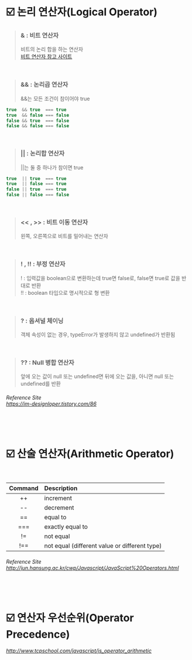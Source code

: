 # :ballot_box_with_check: 논리 연산자(Logical Operator)
> ### & : 비트 연산자
> 비트의 논리 합을 하는 연산자 <br>
[비트 연산자 참고 사이트](https://developer.mozilla.org/ko/docs/Web/JavaScript/Reference/Operators/Bitwise_AND)

<br>

> ### && : 논리곱 연산자
> &&는 모든 조건이 참이어야 true
```javascript
true  && true  === true
true  && false === false
false && true  === false
false && false === false
```

<br>

> ### || : 논리합 연산자
> ||는 둘 중 하나가 참이면 true
```javascript
true  || true  === true
true  || false === true
false || true  === true
false || false === false
```

<br>

> ### << , >> : 비트 이동 연산자
> 왼쪽, 오른쪽으로 비트를 밀어내는 연산자

<br>

> ### ! , !! : 부정 연산자
> ! : 입력값을 boolean으로 변환하는데 true면 false로, false면 true로 값을 반대로 반환 <br>
> !! : boolean 타입으로 명시적으로 형 변환

<br>

> ### ? : 옵셔널 체이닝
> 객체 속성이 없는 경우, typeError가 발생하지 않고 undefined가 반환됨

<br>

> ### ?? : Null 병합 연산자
> 앞에 오는 값이 null 또는 undefined면 뒤에 오는 값을, 아니면 null 또는 undefined를 반환

###### Reference Site <br> https://im-designloper.tistory.com/86
<br><br>

# :ballot_box_with_check: 산술 연산자(Arithmetic Operator)
<br>

| Command | Description |
|:---:|:---|
| ++ | increment |
| -- | decrement |
| == | equal to |
| === | exactly equal to |
| != | not equal |
| !== | not equal (different value or different type) |
###### Reference Site <br> http://jun.hansung.ac.kr/cwp/Javascript/JavaScript%20Operators.html 
<br><br>

# :ballot_box_with_check: 연산자 우선순위(Operator Precedence)
###### http://www.tcpschool.com/javascript/js_operator_arithmetic
